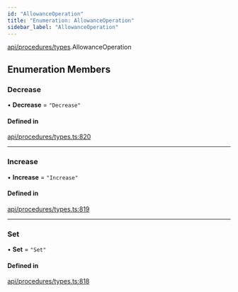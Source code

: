 ```yaml
---
id: "AllowanceOperation"
title: "Enumeration: AllowanceOperation"
sidebar_label: "AllowanceOperation"
---
```


[api/procedures/types](../../../../../modules/API/Procedures/Types/Types.md).AllowanceOperation

## Enumeration Members

### Decrease

• **Decrease** = ``"Decrease"``

#### Defined in

[api/procedures/types.ts:820](https://github.com/PolymeshAssociation/polymesh-sdk/blob/07a4c5b0/src/api/procedures/types.ts#L820)

___

### Increase

• **Increase** = ``"Increase"``

#### Defined in

[api/procedures/types.ts:819](https://github.com/PolymeshAssociation/polymesh-sdk/blob/07a4c5b0/src/api/procedures/types.ts#L819)

___

### Set

• **Set** = ``"Set"``

#### Defined in

[api/procedures/types.ts:818](https://github.com/PolymeshAssociation/polymesh-sdk/blob/07a4c5b0/src/api/procedures/types.ts#L818)
